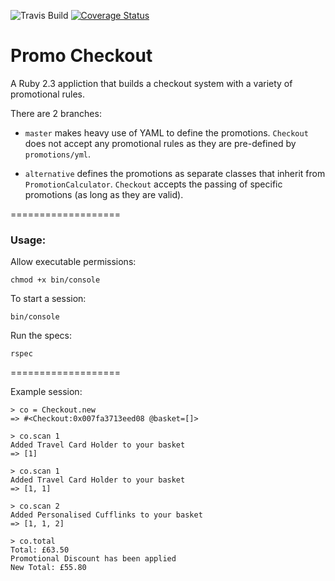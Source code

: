 ![Travis Build](https://travis-ci.org/benhawker/promo.svg?branch=master)
[![Coverage Status](https://coveralls.io/repos/benhawker/promo/badge.svg?branch=master&service=github)](https://coveralls.io/github/benhawker/promo?branch=master)


# Promo Checkout

A Ruby 2.3 appliction that builds a checkout system with a variety of promotional rules.

There are 2 branches:

- `master` makes heavy use of YAML to define the promotions. `Checkout` does not accept any promotional rules as they are pre-defined by `promotions/yml`.

- `alternative` defines the promotions as separate classes that inherit from `PromotionCalculator`. `Checkout` accepts the passing of specific promotions (as long as they are valid).

===================

### Usage:

Allow executable permissions:

```
chmod +x bin/console
```

To start a session:

```
bin/console
```


Run the specs:
```
rspec
```

===================

Example session:

```
> co = Checkout.new
=> #<Checkout:0x007fa3713eed08 @basket=[]>

> co.scan 1
Added Travel Card Holder to your basket
=> [1]

> co.scan 1
Added Travel Card Holder to your basket
=> [1, 1]

> co.scan 2
Added Personalised Cufflinks to your basket
=> [1, 1, 2]

> co.total
Total: £63.50
Promotional Discount has been applied
New Total: £55.80
```

